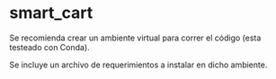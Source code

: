 # smart_cart

Se recomienda crear un ambiente virtual para correr el código (esta testeado con Conda).

Se incluye un archivo de requerimientos a instalar en dicho ambiente.


